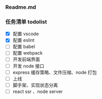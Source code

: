 ### Readme.md

### 任务清单 todolist

- [x] 配置 vscode
- [x] 配置 eslint
- [ ] 配置 babel
- [ ] 配置 webpack
- [ ] 开发前端界面
- [ ] 开发 node 接口
- [ ] express 缓存策略、文件压缩、node 打包
- [ ] 上线
- [ ] 脚手架、实现状态分离
- [ ] react ssr 、node server
